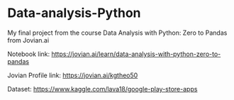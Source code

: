 # Data-analysis-Python
My final project from the course Data Analysis with Python: Zero to Pandas from Jovian.ai

Notebook link: https://jovian.ai/learn/data-analysis-with-python-zero-to-pandas

Jovian Profile link: https://jovian.ai/kgtheo50

Dataset: https://www.kaggle.com/lava18/google-play-store-apps
